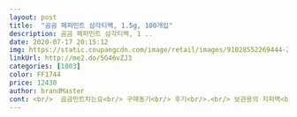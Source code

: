 ```yaml
---
layout: post 
title:  "곰곰 페퍼민트 삼각티백, 1.5g, 100개입" 
description: 곰곰 페퍼민트 삼각티백, 1 ..
date: 2020-07-17 20:15:12 
img: https://static.coupangcdn.com/image/retail/images/91028552269444-218a8145-84f0-4325-b788-98d277213fe9.jpg 
linkUrl: http://me2.do/5G46vZJ3 
categories: [1003] 
color: FF1744 
price: 12430 
author: brandMaster 
cont: <br/>  곰곰민트차는요<br/> 구매동기<br/> 후기<br/>.<br/> 보관용의 지퍼백<br/>.<br/> 삼각티백<br/>.<br/> 유통기간도 길구요<br/>.<br/> 차 입자 좋은데요<br/> 민트차는 염증을 갈아 앉치는데<br/>☆ 페퍼민트 제품및 후기 ☆<br/>검색하다가 100 개에 착한가격인게<br/>공곰마크가 쿠팡이랑 비슷해서 이뻐보이네요<br/>그다지 나쁘진 않네요<br/>민트차 다른거 마셨는데요<br/>민트향이 좀 전에마시던차 보다<br/>약하긴한데<br/> 
---
```

 